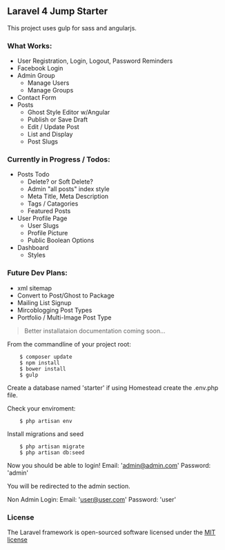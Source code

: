## Laravel 4 Jump Starter
This project uses gulp for sass and angularjs.


### What Works:

- User Registration, Login, Logout, Password Reminders
- Facebook Login
- Admin Group
	- Manage Users
	- Manage Groups
- Contact Form
- Posts
	- Ghost Style Editor w/Angular
	- Publish or Save Draft
	- Edit / Update Post
	- List and Display
	- Post Slugs

### Currently in Progress / Todos:

- Posts Todo
	- Delete? or Soft Delete?
	- Admin "all posts" index style
	- Meta Title, Meta Description
	- Tags / Catagories
	- Featured Posts
- User Profile Page
	- User Slugs
	- Profile Picture
	- Public Boolean Options
- Dashboard
	- Styles

### Future Dev Plans:

- xml sitemap
- Convert to Post/Ghost to Package
- Mailing List Signup
- Mircoblogging Post Types
- Portfolio / Multi-Image Post Type


> Better installataion documentation coming soon...

From the commandline of your project root:

```
	$ composer update
	$ npm install
	$ bower install
	$ gulp
```

Create a database named 'starter' if using Homestead create the .env.php file.

Check your enviroment:

```
	$ php artisan env
```

Install migrations and seed

```
	$ php artisan migrate
	$ php artisan db:seed
```

Now you should be able to login!
Email: 'admin@admin.com'
Password: 'admin'

You will be redirected to the admin section.

Non Admin Login:
Email: 'user@user.com'
Password: 'user'


### License

The Laravel framework is open-sourced software licensed under the [MIT license](http://opensource.org/licenses/MIT)
